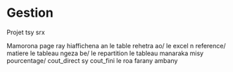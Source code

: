 # Gestion
Projet tsy srx

Mamorona page ray hiaffichena an le table rehetra ao/
le excel n reference/
matiere le tableau ngeza be/ 
le repartition le tableau manaraka misy pourcentage/
cout_direct sy cout_fini le roa farany ambany
